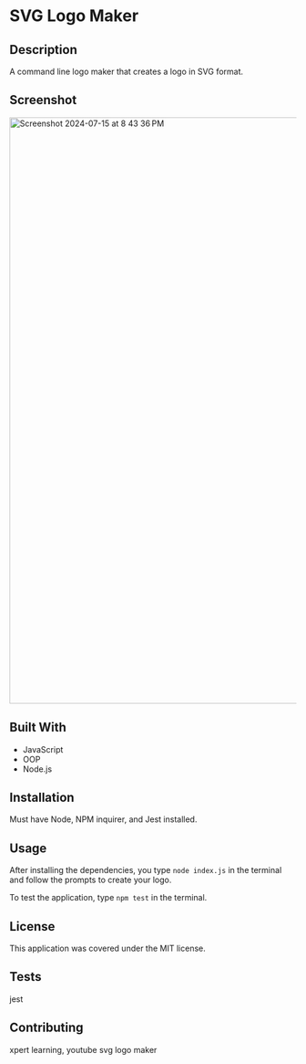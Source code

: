 # SVG Logo Maker

## Description
A command line logo maker that creates a logo in SVG format.

## Screenshot
<img width="1027" alt="Screenshot 2024-07-15 at 8 43 36 PM" src="https://github.com/user-attachments/assets/47dd530a-2530-4e0f-b875-0ad0ba5c5ee9">


## Built With
- JavaScript
- OOP
- Node.js

## Installation
Must have Node, NPM inquirer, and Jest installed.

## Usage
After installing the dependencies, you type `node index.js` in the terminal and follow the prompts to create your logo. 

To test the application, type `npm test` in the terminal.

## License
This application was covered under the MIT license.

## Tests
jest

## Contributing
xpert learning, youtube svg logo maker


